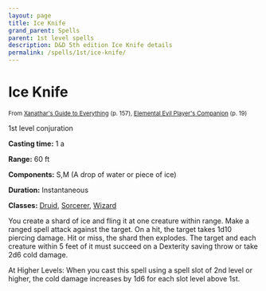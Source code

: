 ```yaml
---
layout: page
title: Ice Knife
grand_parent: Spells
parent: 1st level spells 
description: D&D 5th edition Ice Knife details
permalink: /spells/1st/ice-knife/
---
```


# Ice Knife

<small>From <a target="_blank" href="https://dnd.wizards.com/products/tabletop-games/rpg-products/xanathars-guide-everything">Xanathar's Guide to Everything</a> (p. 157), <a target="_blank" href="https://dnd.wizards.com/products/tabletop-games/rpg-products/player%E2%80%99s-companion">Elemental Evil Player's Companion</a> (p. 19)</small>


1st level conjuration

**Casting time:** 1 a

**Range:** 60 ft

**Components:** S,M (A drop of water or piece of ice)

**Duration:** Instantaneous

**Classes:** [Druid](/classes/druid/), [Sorcerer](/classes/sorcerer/), [Wizard](/classes/wizard/)

You create a shard of ice and fling it at one creature within range. Make a ranged spell attack against the target. On a hit, the target takes 1d10 piercing damage. Hit or miss, the shard then explodes. The target and each creature within 5 feet of it must succeed on a Dexterity saving throw or take 2d6 cold damage.

   At Higher Levels: When you cast this spell using a spell slot of 2nd level or higher, the cold damage increases by 1d6 for each slot level above 1st.